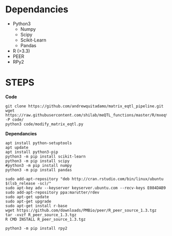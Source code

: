Dependancies
================================
* Python3
	* Numpy
	* Scipy
	* Scikit-Learn
	* Pandas
* R (>3.3)
* PEER
* RPy2


STEPS
==================================
**Code**  

```
git clone https://github.com/andrewquitadamo/matrix_eqtl_pipeline.git  
wget https://raw.githubusercontent.com/shilab/meQTL_functions/master/R/mxeqtl.R -P code/  
python3 code/modify_matrix_eqtl.py  
```

**Dependancies**  

```
apt install python-setuptools  
apt update  
apt install python3-pip  
python3 -m pip install scikit-learn  
python3 -m pip install scipy  
#python3 -m pip install numpy  
python3 -m pip install pandas  

sudo add-apt-repository "deb http://cran.rstudio.com/bin/linux/ubuntu $(lsb_release -sc)/"  
sudo apt-key adv --keyserver keyserver.ubuntu.com --recv-keys E084DAB9  
sudo add-apt-repository ppa:marutter/rdev  
sudo apt-get update  
sudo apt-get upgrade  
sudo apt-get install r-base  
wget https://github.com/downloads/PMBio/peer/R_peer_source_1.3.tgz  
tar -xvzf R_peer_source_1.3.tgz  
R CMD INSTALL R_peer_source_1.3.tgz  

python3 -m pip install rpy2  
```
